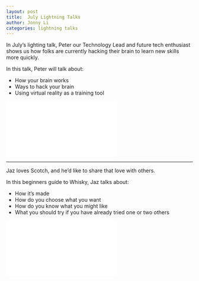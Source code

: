 ```yaml
---
layout: post
title:  July Lightning Talks
author: Jonny Li
categories: lightning talks
---
```

In July’s lighting talk, Peter our Technology Lead and future tech enthusiast shows us how folks are currently hacking their brain to learn new skills more quickly. 

In this talk, Peter will talk about:
- How your brain works
- Ways to hack your brain 
- Using virtual reality as a training tool

<div class=“video”><iframe width=“532” height=“400” src=“//www.youtube.com/embed/TeoBG3onbjs” frameborder=“0” allowfullscreen=“allowfullscreen”></iframe></div>

---

Jaz loves Scotch, and he’d like to share that love with others.

In this beginners guide to Whisky, Jaz talks about:
- How it’s made
- How do you choose what you want
- How do you know what you might like
- What you should try if you have already tried one or two others

<div class=“video”><iframe width=“560” height=“315” src=“https://www.youtube.com/embed/X1AikZOMPDE” frameborder=“0” allowfullscreen=“allowfullscreen”></iframe></div>
